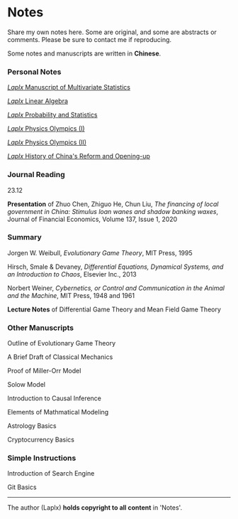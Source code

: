 # Notes

Share my own notes here. Some are original, and some are abstracts or comments. Please be sure to contact me if reproducing.

Some notes and manuscripts are written in **Chinese**.

### Personal Notes

[*Laplx* Manuscript of Multivariate Statistics](note/multistat_o.pdf)

[*Laplx* Linear Algebra](note/la.pdf)

[*Laplx* Probability and Statistics](note/probstat.pdf)

[*Laplx* Physics Olympics (I)](note/phy-1.pdf)

[*Laplx* Physics Olympics (II)](note/phy-2.pdf)

[*Laplx* History of China's Reform and Opening-up](https://laplx.cc/note/china_reform)

### Journal Reading

23.12

**Presentation** of Zhuo Chen, Zhiguo He, Chun Liu, *The financing of local government in China: Stimulus loan wanes and shadow banking waxes*, Journal of Financial Economics, Volume 137, Issue 1, 2020

### Summary

Jorgen W. Weibull, *Evolutionary Game Theory*, MIT Press, 1995 

Hirsch, Smale & Devaney, *Differential Equations, Dynamical Systems, and an Introduction to Chaos*,  Elsevier Inc., 2013

Norbert Weiner, *Cybernetics, or Control and Communication in the Animal and the Machine*, MIT Press, 1948 and 1961

**Lecture Notes** of Differential Game Theory and Mean Field Game Theory

### Other Manuscripts

Outline of Evolutionary Game Theory

A Brief Draft of Classical Mechanics

Proof of Miller-Orr Model

Solow Model

Introduction to Causal Inference

Elements of Mathmatical Modeling

Astrology Basics

Cryptocurrency Basics

### Simple Instructions

Introduction of Search Engine

Git Basics

---

The author (Laplx) **holds copyright to all content** in 'Notes'.